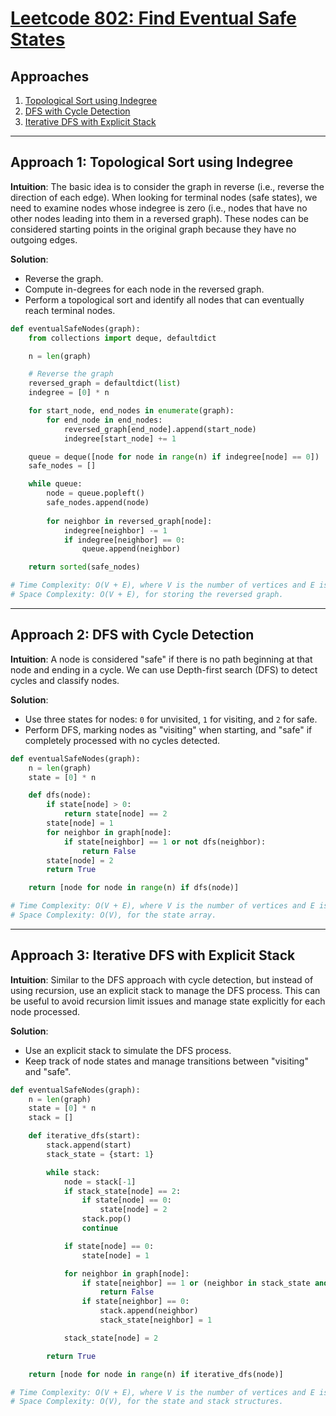 # [Leetcode 802: Find Eventual Safe States](https://leetcode.com/problems/find-eventual-safe-states/)

## Approaches

1. [Topological Sort using Indegree](#approach-1-topological-sort-using-indegree)
2. [DFS with Cycle Detection](#approach-2-dfs-with-cycle-detection)
3. [Iterative DFS with Explicit Stack](#approach-3-iterative-dfs-with-explicit-stack)

---

## Approach 1: Topological Sort using Indegree

**Intuition**: The basic idea is to consider the graph in reverse (i.e., reverse the direction of each edge). When looking for terminal nodes (safe states), we need to examine nodes whose indegree is zero (i.e., nodes that have no other nodes leading into them in a reversed graph). These nodes can be considered starting points in the original graph because they have no outgoing edges.

**Solution**:
- Reverse the graph.
- Compute in-degrees for each node in the reversed graph.
- Perform a topological sort and identify all nodes that can eventually reach terminal nodes.

```python
def eventualSafeNodes(graph):
    from collections import deque, defaultdict

    n = len(graph)

    # Reverse the graph
    reversed_graph = defaultdict(list)
    indegree = [0] * n

    for start_node, end_nodes in enumerate(graph):
        for end_node in end_nodes:
            reversed_graph[end_node].append(start_node)
            indegree[start_node] += 1

    queue = deque([node for node in range(n) if indegree[node] == 0])
    safe_nodes = []

    while queue:
        node = queue.popleft()
        safe_nodes.append(node)
        
        for neighbor in reversed_graph[node]:
            indegree[neighbor] -= 1
            if indegree[neighbor] == 0:
                queue.append(neighbor)

    return sorted(safe_nodes)

# Time Complexity: O(V + E), where V is the number of vertices and E is the number of edges.
# Space Complexity: O(V + E), for storing the reversed graph.
```

---

## Approach 2: DFS with Cycle Detection

**Intuition**: A node is considered "safe" if there is no path beginning at that node and ending in a cycle. We can use Depth-first search (DFS) to detect cycles and classify nodes.

**Solution**:
- Use three states for nodes: `0` for unvisited, `1` for visiting, and `2` for safe.
- Perform DFS, marking nodes as "visiting" when starting, and "safe" if completely processed with no cycles detected.

```python
def eventualSafeNodes(graph):
    n = len(graph)
    state = [0] * n

    def dfs(node):
        if state[node] > 0:
            return state[node] == 2
        state[node] = 1
        for neighbor in graph[node]:
            if state[neighbor] == 1 or not dfs(neighbor):
                return False
        state[node] = 2
        return True

    return [node for node in range(n) if dfs(node)]

# Time Complexity: O(V + E), where V is the number of vertices and E is the number of edges.
# Space Complexity: O(V), for the state array.
```

---

## Approach 3: Iterative DFS with Explicit Stack

**Intuition**: Similar to the DFS approach with cycle detection, but instead of using recursion, use an explicit stack to manage the DFS process. This can be useful to avoid recursion limit issues and manage state explicitly for each node processed.

**Solution**:
- Use an explicit stack to simulate the DFS process.
- Keep track of node states and manage transitions between "visiting" and "safe".

```python
def eventualSafeNodes(graph):
    n = len(graph)
    state = [0] * n
    stack = []

    def iterative_dfs(start):
        stack.append(start)
        stack_state = {start: 1}

        while stack:
            node = stack[-1]
            if stack_state[node] == 2:
                if state[node] == 0:
                    state[node] = 2
                stack.pop()
                continue

            if state[node] == 0:
                state[node] = 1

            for neighbor in graph[node]:
                if state[neighbor] == 1 or (neighbor in stack_state and stack_state[neighbor] == 1):
                    return False
                if state[neighbor] == 0:
                    stack.append(neighbor)
                    stack_state[neighbor] = 1

            stack_state[node] = 2

        return True

    return [node for node in range(n) if iterative_dfs(node)]

# Time Complexity: O(V + E), where V is the number of vertices and E is the number of edges.
# Space Complexity: O(V), for the state and stack structures.
```

